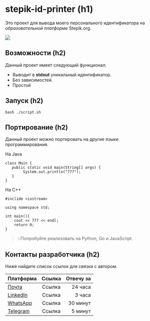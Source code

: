 # stepik-id-printer (h1)
Это проект для вывода моего персонального идентификатора на *образовательной платформе* Stepik.org.

![](https://ucarecdn.com/02b8ff49-8f2b-4ce9-be84-7d4bdc6b9b67/)

## Возможности (h2)

Данный проект имеет следующий функционал.
* Выводит в **stdout** уникальный идентификатор.
* Без зависимостей.
* Простой

## Запуск (h2)
`bash ./script.sh  `

## Портирование (h2)
Данный проект можно портировать на другие языки программирования.

На Java

```
class Main {
   public static void main(String[] args) {
        System.out.println("777");
   }
}
```
На С++
```
#inclide <iostream>

using namespace std;

int main(){
    cout << 777 << endl;
    return 0;
}
```
> 💡Попробуйте реализовать на Python, Go и JavaScript.

## Контакты разработчика (h2)
Ниже найдите список ссылок для связки с автором.

|  Платформа     | Ссылка | Отвечу за  |
| :---        |    :----:   |          ---: |
| [Почта](lchakyyeva@gmail.com)      | Ссылка       | 24 часа   |
| [LinkedIn](linkedin.com)   | Ссылка       | 3 часа      | 
| [WhatsApp](whatsapp.com)   | Ссылка       | 30 минут      |
| [Telegram](telegram.com)   | Ссылка       | 5 минут      |




